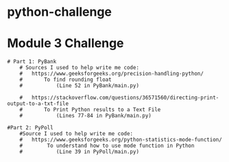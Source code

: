 # python-challenge
# Module 3 Challenge
    # Part 1: PyBank
        # Sources I used to help write me code:
        #   https://www.geeksforgeeks.org/precision-handling-python/
        #	    To find rounding float 
        #           (Line 52 in PyBank/main.py)

        #   https://stackoverflow.com/questions/36571560/directing-print-output-to-a-txt-file
        #	    To Print Python results to a Text File 
        #           (Lines 77-84 in PyBank/main.py)

    #Part 2: PyPoll
        #Source I used to help write me code:
        #   https://www.geeksforgeeks.org/python-statistics-mode-function/
        #        To understand how to use mode function in Python
        #           (Line 39 in PyPoll/main.py)
    
    
